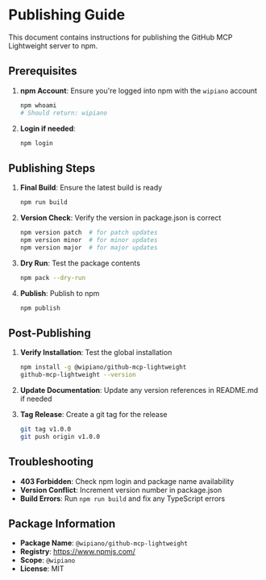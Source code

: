 # Publishing Guide

This document contains instructions for publishing the GitHub MCP Lightweight server to npm.

## Prerequisites

1. **npm Account**: Ensure you're logged into npm with the `wipiano` account
   ```bash
   npm whoami
   # Should return: wipiano
   ```

2. **Login if needed**:
   ```bash
   npm login
   ```

## Publishing Steps

1. **Final Build**: Ensure the latest build is ready
   ```bash
   npm run build
   ```

2. **Version Check**: Verify the version in package.json is correct
   ```bash
   npm version patch  # for patch updates
   npm version minor  # for minor updates  
   npm version major  # for major updates
   ```

3. **Dry Run**: Test the package contents
   ```bash
   npm pack --dry-run
   ```

4. **Publish**: Publish to npm
   ```bash
   npm publish
   ```

## Post-Publishing

1. **Verify Installation**: Test the global installation
   ```bash
   npm install -g @wipiano/github-mcp-lightweight
   github-mcp-lightweight --version
   ```

2. **Update Documentation**: Update any version references in README.md if needed

3. **Tag Release**: Create a git tag for the release
   ```bash
   git tag v1.0.0
   git push origin v1.0.0
   ```

## Troubleshooting

- **403 Forbidden**: Check npm login and package name availability
- **Version Conflict**: Increment version number in package.json
- **Build Errors**: Run `npm run build` and fix any TypeScript errors

## Package Information

- **Package Name**: `@wipiano/github-mcp-lightweight`
- **Registry**: https://www.npmjs.com/
- **Scope**: `@wipiano`
- **License**: MIT
